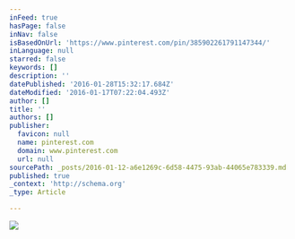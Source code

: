```yaml
---
inFeed: true
hasPage: false
inNav: false
isBasedOnUrl: 'https://www.pinterest.com/pin/385902261791147344/'
inLanguage: null
starred: false
keywords: []
description: ''
datePublished: '2016-01-28T15:32:17.684Z'
dateModified: '2016-01-17T07:22:04.493Z'
author: []
title: ''
authors: []
publisher:
  favicon: null
  name: pinterest.com
  domain: www.pinterest.com
  url: null
sourcePath: _posts/2016-01-12-a6e1269c-6d58-4475-93ab-44065e783339.md
published: true
_context: 'http://schema.org'
_type: Article

---
```

![](https://s-media-cache-ak0.pinimg.com/564x/5e/f7/13/5ef7139920d9a7cf20fe4f2ae4cb314d.jpg)